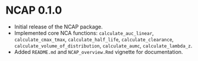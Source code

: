 # NCAP 0.1.0

* Initial release of the NCAP package.
* Implemented core NCA functions: `calculate_auc_linear`, `calculate_cmax_tmax`, `calculate_half_life`, `calculate_clearance`, `calculate_volume_of_distribution`, `calculate_aumc`, `calculate_lambda_z`.
* Added `README.md` and `NCAP_overview.Rmd` vignette for documentation.
